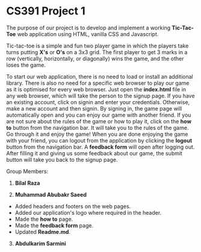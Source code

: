 # CS391 Project 1
The purpose of our project is to develop and implement a working **Tic-Tac-Toe** web application using HTML, vanilla CSS and Javascript.

Tic-tac-toe is a simple and fun two player game in which the players take turns putting **X's** or **O's** on a 3x3 grid.
The first player to get 3 marks in a row (vertically, horizontally, or diagonally) wins the game, and the other loses the game.

To start our web application, there is no need to load or install an additional library.
There is also no need for a specific web browser to play our game as it is optimised for every web browser.
Just open the **index.html** file in any web browser, which will take the person to the signup page.
If you have an existing account, click on signin and enter your credentials.
Otherwise, make a new account and then signin.
By signing in, the game page will automatically open and you can enjoy our game with another friend.
If you are not sure about the rules of the game or how to play it, click on the **how to** button from the navigation bar.
It will take you to the rules of the game. Go through it and enjoy the game!
When you are done enjoying the game with your friend, you can logout from the application by clicking the **logout** button from the navigation bar.
A **feedback form** will open after logging out.
After filling it and giving us some feedback about our game, the submit button will take you back to the signup page.

Group Members:
1. **Bilal Raza**


2. **Muhammad Abubakr Saeed**
* Added headers and footers on the web pages.
* Added our application's logo where required in the header.
* Made the **how to** page.
* Made the **feedback form** page.
* Updated **Readme.md**. 


3. **Abdulkarim Sarmini**
